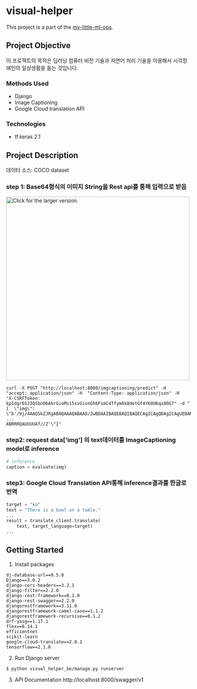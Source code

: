 # visual-helper
This project is a part of the [my-little-ml-ops](https://www.facebook.com/groups/706222566865589).


## Project Objective
이 프로젝트의 목적은 딥러닝 컴퓨터 비전 기술과 자연어 처리 기술을 이용해서 시각장애인의 일상생활을 돕는 것입니다.

### Methods Used
* Django
* Image Captioning
* Google Cloud translation API

### Technologies
* tf.keras 2.1

## Project Description
데이터 소스: COCO dataset

### step 1: Base64형식의 이미지 String을 Rest api를 통해 입력으로 받음
<a href="https://drive.google.com/uc?export=view&id=1aPXfOh9sQVrdRmu8ejy3XsLfPT0dFUIB"><img src="https://drive.google.com/uc?export=view&id=1aPXfOh9sQVrdRmu8ejy3XsLfPT0dFUIB" style="width: 500px; max-width: 100%; height: auto" title="Click for the larger version." /></a>
```shell
curl -X POST "http://localhost:8000/imgcaptioning/predict" -H  "accept: application/json" -H  "Content-Type: application/json" -H  "X-CSRFToken: kpIdgr6SJIQSbnO6AkrGioMs15svGivnGh6FsmC4Tfym6k8detGf4Y60UKqx80G7" -d "{  \"img\": \"b'/9j/4AAQSkZJRgABAQAAAQABAAD/2wBDAAIBAQEBAQIBAQECAgICAgQDAgICAgUEBAMEBgUGBgYFBgYGBwkIBgcJBwYGCAsICQoKCgoKBggLDAsKDAkKCgr/
...
ABRRRQAUUUUAf//Z'\"}"
```


### step2: request data['img'] 의 text데이터를 ImageCaptioning model로 inference
```python
# inference
caption = evaluate(img)
```

### step3: Google Cloud Translation API통해 inference결과를 한글로 번역
```python
target = "ko"
text = "There is a bowl on a table."
...
result = translate_client.translate(
	text, target_language=target)
...
```


## Getting Started
1. Install packages
```shell
dj-database-url==0.5.0
Django==3.0.2
django-cors-headers==3.2.1
django-filter==2.2.0
django-rest-framework==0.1.0
django-rest-swagger==2.2.0
djangorestframework==3.11.0
djangorestframework-camel-case==1.1.2
djangorestframework-recursive==0.1.2
drf-yasg==1.17.1
flex==6.14.1
efficientnet
scikit-learn
google-cloud-translate==2.0.1
tensorflow==2.1.0
```
2. Run Django server
```shell
$ python visual_helper_be/manage.py runserver
```

3. API Documentation
http://localhost:8000/swagger/v1

